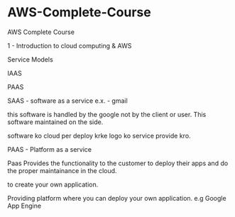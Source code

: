 # AWS-Complete-Course
AWS Complete Course


1 - Introduction to cloud computing & AWS

Service Models

IAAS

PAAS

SAAS - software as a service
e.x. - gmail

this software is handled by the google not by the client or user. This software maintained on the 
side.


software ko cloud per deploy krke logo ko service provide kro.



PAAS - Platform as a service

Paas Provides the functionality to the customer to deploy their apps and do the proper maintainance in the cloud.

to create your own application.

Providing platform where you can deploy your own application.
e.g Google App Engine

